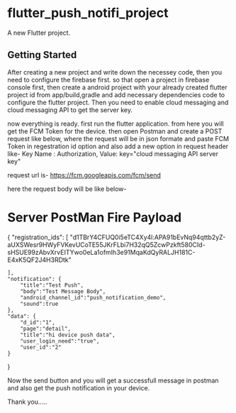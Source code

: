 # flutter_push_notifi_project

A new Flutter project.

## Getting Started

After creating a new project and write down the necessey code, then you need to configure the firebase first. so that open a project in firebase console first, then create a android project with your already created flutter project id from app/build,gradle and add necessary dependencies code to configure the flutter project. Then you need to enable cloud messaging and cloud messaging API to get the server key.

now everything is ready. first run the flutter application. from here you will get the FCM Token for the device. then open Postman and create a POST request like below, where the request will be in json formate and paste FCM Token in regestration id option and also add a new option in request header like-  Key Name : Authorization, Value: key="cloud messaging API server key"

request url is- https://fcm.googleapis.com/fcm/send

here the request body will be like below-

# Server PostMan Fire Payload
{
    "registration_ids": [
        "d1TBrY4CFUQ0i5eTC4Xy4l:APA91bEvNq94qttb2yZ-aUXSWesr9HWyFVKevUCoTE55JKrFLbi7H32qQ5ZcwPzkft580CId-sHSUE99zAbvXrvEITYwo0eLa1ofmIh3e91MqaKdQyRALJH181C-E4xK5QF2J4H3RDtk"
        
    ],
    "notification": {
        "title":"Test Push",
        "body":"Test Message Body",
        "android_channel_id":"push_notification_demo",
        "sound":true
    },
    "data": {
        "d_id":"1",
        "page":"detail",
        "title":"hi device push data",
        "user_login_need":"true",
        "user_id":"2"
    }
}


Now the send button and you will get a successfull message in postman and also get the push notification in your device.

Thank you.....
